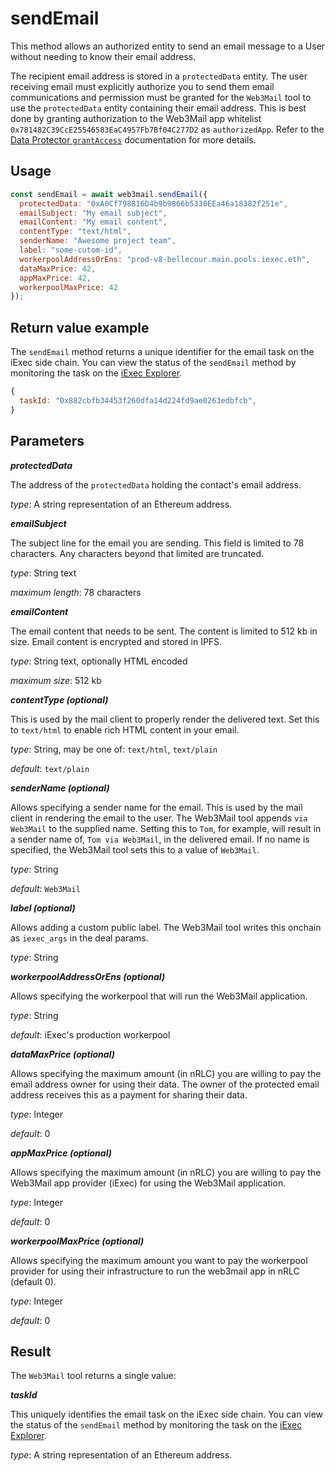# sendEmail

This method allows an authorized entity to send an email message to a User without needing to know their email address. 

The recipient email address is stored in a `protectedData` entity. The user receiving email must explicitly authorize you to send them email communications and permission must be granted for the `Web3Mail` tool to use the `protectedData` entity containing their email address. This is best done by granting authorization to the Web3Mail app whitelist `0x781482C39CcE25546583EaC4957Fb7Bf04C277D2` as `authorizedApp`. Refer to the [Data Protector `grantAccess`](../../dataprotector/methods/grantaccess.md) documentation for more details.

## Usage



```javascript
const sendEmail = await web3mail.sendEmail({
  protectedData: "0xA0Cf798816D4b9b9866b5330EEa46a18382f251e",
  emailSubject: "My email subject",
  emailContent: "My email content",
  contentType: "text/html",
  senderName: "Awesome project team",
  label: "some-cutom-id",
  workerpoolAddressOrEns: "prod-v8-bellecour.main.pools.iexec.eth",
  dataMaxPrice: 42,
  appMaxPrice: 42,
  workerpoolMaxPrice: 42
});
```

## Return value example

The `sendEmail` method returns a unique identifier for the email task on the iExec side chain. You can view the status of the `sendEmail` method by monitoring the task on the [iExec Explorer](https://explorer.iex.ec/bellecour).

```javascript
{
  taskId: "0x882cbfb34453f260dfa14d224fd9ae0263edbfcb",
}
```

## Parameters

***protectedData***

The address of the `protectedData` holding the contact's email address.

*type*: A string representation of an Ethereum address.

***emailSubject***

The subject line for the email you are sending. This field is limited to 78 characters. Any characters beyond that limited are truncated.

*type*: String text

*maximum length*: 78 characters

***emailContent***

The email content that needs to be sent. The content is limited to 512 kb in size. Email content is encrypted and stored in IPFS.

*type*: String text, optionally HTML encoded

*maximum size*: 512 kb

***contentType (optional)***

This is used by the mail client to properly render the delivered text. Set this to `text/html` to enable rich HTML content in your email.

*type*: String, may be one of: `text/html`, `text/plain`

*default*: `text/plain`

***senderName (optional)***

Allows specifying a sender name for the email. This is used by the mail client in rendering the email to the user. The Web3Mail tool appends `via Web3Mail` to the supplied name. Setting this to `Tom`, for example, will result in a sender name of, `Tom via Web3Mail`, in the delivered email. If no name is specified, the Web3Mail tool sets this to a value of `Web3Mail`.

*type*: String

*default*: `Web3Mail`

***label (optional)***

Allows adding a custom public label. The Web3Mail tool writes this onchain as `iexec_args` in the deal params.

*type*: String

***workerpoolAddressOrEns (optional)***

Allows specifying the workerpool that will run the Web3Mail application.

*type*: String

*default*: iExec's production workerpool

***dataMaxPrice (optional)***

Allows specifying the maximum amount (in nRLC) you are willing to pay the email address owner for using their data. The owner of the protected email address receives this as a payment for sharing their data.

*type*: Integer

*default*: 0

***appMaxPrice (optional)***

Allows specifying the maximum amount (in nRLC) you are willing to pay the Web3Mail app provider (iExec) for using the Web3Mail application.

*type*: Integer

*default*: 0

***workerpoolMaxPrice (optional)***

Allows specifying the maximum amount you want to pay the workerpool provider for using their infrastructure to run the web3mail app in nRLC (default 0).

*type*: Integer

*default*: 0

## Result

The `Web3Mail` tool returns a single value:

***taskId***

This uniquely identifies the email task on the iExec side chain. You can view the status of the `sendEmail` method by monitoring the task on the [iExec Explorer](https://explorer.iex.ec/bellecour).

*type*: A string representation of an Ethereum address.
